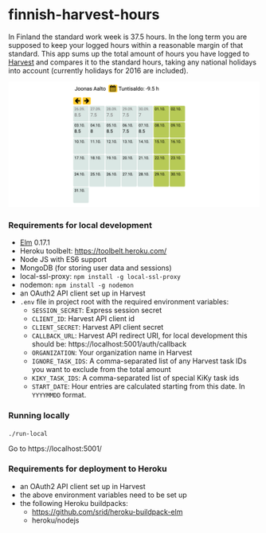 # finnish-harvest-hours

In Finland the standard work week is 37.5 hours. In the long term you are supposed to keep your logged hours within a reasonable margin of that standard. This app sums up the total amount of hours you have logged to [Harvest](https://www.getharvest.com/) and compares it to the standard hours, taking any national holidays into account (currently holidays for 2016 are included).

![Screenshot](screenshot.png)

### Requirements for local development

- [Elm](http://elm-lang.org/) 0.17.1
- Heroku toolbelt: https://toolbelt.heroku.com/
- Node JS with ES6 support
- MongoDB (for storing user data and sessions)
- local-ssl-proxy: `npm install -g local-ssl-proxy`  
- nodemon: `npm install -g nodemon`
- an OAuth2 API client set up in Harvest
- `.env` file in project root with the required environment variables:
    - `SESSION_SECRET`: Express session secret
    - `CLIENT_ID`: Harvest API client id
    - `CLIENT_SECRET`: Harvest API client secret
    - `CALLBACK_URL`: Harvest API redirect URI, for local development this should be: https://localhost:5001/auth/callback
    - `ORGANIZATION`: Your organization name in Harvest
    - `IGNORE_TASK_IDS`: A comma-separated list of any Harvest task IDs you want to exclude from the total amount
    - `KIKY_TASK_IDS`: A comma-separated list of special KiKy task ids
    - `START_DATE`: Hour entries are calculated starting from this date. In `YYYYMMDD` format.

### Running locally

`./run-local`

Go to https://localhost:5001/

### Requirements for deployment to Heroku

- an OAuth2 API client set up in Harvest
- the above environment variables need to be set up
- the following Heroku buildpacks:
    - https://github.com/srid/heroku-buildpack-elm
    - heroku/nodejs

